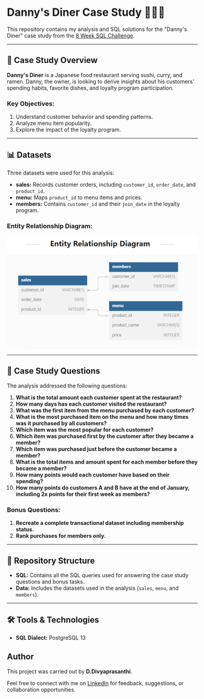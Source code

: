 # Danny's Diner Case Study 🍣🍜🍛

This repository contains my analysis and SQL solutions for the "Danny's Diner" case study from the [8 Week SQL Challenge](https://8weeksqlchallenge.com/case-study-1/).

---

## 📖 Case Study Overview

**Danny's Diner** is a Japanese food restaurant serving sushi, curry, and ramen. Danny, the owner, is looking to derive insights about his customers' spending habits, favorite dishes, and loyalty program participation.

### **Key Objectives:**
1. Understand customer behavior and spending patterns.
2. Analyze menu item popularity.
3. Explore the impact of the loyalty program.

---

## 📊 Datasets

Three datasets were used for this analysis:
- **sales:** Records customer orders, including `customer_id`, `order_date`, and `product_id`.
- **menu:** Maps `product_id` to menu items and prices.
- **members:** Contains `customer_id` and their `join_date` in the loyalty program.

### Entity Relationship Diagram:

![Danny's Diner](https://github.com/Divyaprasanthi2808/dannys-diner-case-study/blob/main/EER%20diagram.PNG)



---

## 📝 Case Study Questions

The analysis addressed the following questions:

1. **What is the total amount each customer spent at the restaurant?**
2. **How many days has each customer visited the restaurant?**
3. **What was the first item from the menu purchased by each customer?**
4. **What is the most purchased item on the menu and how many times was it purchased by all customers?**
5. **Which item was the most popular for each customer?**
6. **Which item was purchased first by the customer after they became a member?**
7. **Which item was purchased just before the customer became a member?**
8. **What is the total items and amount spent for each member before they became a member?**
9. **How many points would each customer have based on their spending?**
10. **How many points do customers A and B have at the end of January, including 2x points for their first week as members?**

### Bonus Questions:
1. **Recreate a complete transactional dataset including membership status.**
2. **Rank purchases for members only.**

---

## 📂 Repository Structure

- **SQL:** Contains all the SQL queries used for answering the case study questions and bonus tasks.
- **Data:** Includes the datasets used in the analysis (`sales`, `menu`, and `members`).

---

## 🛠️ Tools & Technologies
- **SQL Dialect:** PostgreSQL 13


## Author
This project was carried out by **D.Divyaprasanthi**.

Feel free to connect with me on [LinkedIn](https://www.linkedin.com/in/divyaprasanthi-devavarapu-968bb522b/) for feedback, suggestions, or collaboration opportunities.



